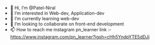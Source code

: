 - 👋 Hi, I’m @Patel-Niral
- 👀 I’m interested in Web-dev, Application-dev
- 🌱 I’m currently learning web-dev
- 💞️ I’m looking to collaborate on front-end development 
- 📫 How to reach me instagram pn_learner link :- https://www.instagram.com/pn_learner?igsh=cHh5YndpYTE5dDJj

<!---
Patel-Niral/Patel-Niral is a ✨ special ✨ repository because its `README.md` (this file) appears on your GitHub profile.
You can click the Preview link to take a look at your changes.
--->
